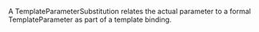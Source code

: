 A TemplateParameterSubstitution relates the actual parameter to a formal TemplateParameter as part of a template binding.